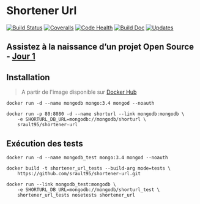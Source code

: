 # Shortener Url

[![Build Status](https://travis-ci.org/srault95/shortener-url.png?branch=master)](https://travis-ci.org/srault95/shortener-url)
[![Coveralls](https://coveralls.io/repos/srault95/shortener-url/badge.svg?branch=master&service=github)](https://coveralls.io/repos/srault95/shortener-url)
[![Code Health](https://landscape.io/github/srault95/shortener-url/master/landscape.svg?style=flat)](https://landscape.io/github/srault95/shortener-url/master)
[![Build Doc](https://readthedocs.org/projects/shortener-url/badge/?version=latest)](http://shortener-url.readthedocs.io/en/latest)
[![Updates](https://pyup.io/repos/github/srault95/shortener-url/shield.svg)](https://pyup.io/repos/github/srault95/shortener-url/)

## Assistez à la naissance d’un projet Open Source - [Jour 1](https://blog.s2ltic.fr/2017/02/assistez-a-la-naissance-dun-projet-open-source-jour-1.html) 

## Installation

> A partir de l'image disponible sur [Docker Hub](https://hub.docker.com/r/srault95/shortener-url)

	docker run -d --name mongodb mongo:3.4 mongod --noauth
	
	docker run -p 80:8080 -d --name shorturl --link mongodb:mongodb \
		-e SHORTURL_DB_URL=mongodb://mongodb/shorturl \
		srault95/shortener-url
	
## Exécution des tests

	docker run -d --name mongodb_test mongo:3.4 mongod --noauth

	docker build -t shortener_url_tests --build-arg mode=tests \
		https://github.com/srault95/shortener-url.git

	docker run --link mongodb_test:mongodb \
		-e SHORTURL_DB_URL=mongodb://mongodb/shorturl_test \
		shortener_url_tests nosetests shortener_url
